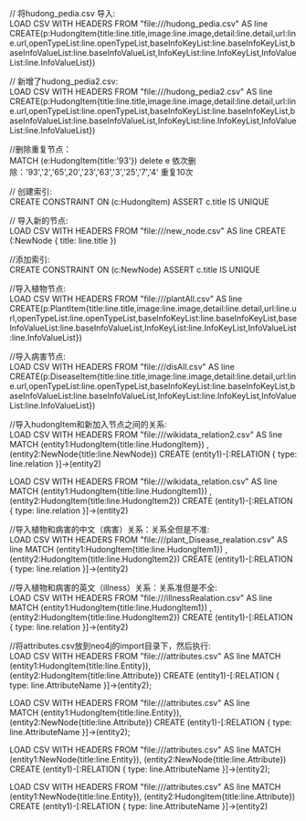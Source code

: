 // 将hudong_pedia.csv 导入:                                                                                                   
LOAD CSV WITH HEADERS  FROM "file:///hudong_pedia.csv" AS line  
CREATE(p:HudongItem{title:line.title,image:line.image,detail:line.detail,url:line.url,openTypeList:line.openTypeList,baseInfoKeyList:line.baseInfoKeyList,baseInfoValueList:line.baseInfoValueList,InfoKeyList:line.InfoKeyList,InfoValueList:line.InfoValueList}) 


// 新增了hudong_pedia2.csv:                                                                                             
LOAD CSV WITH HEADERS  FROM "file:///hudong_pedia2.csv" AS line  
CREATE(p:HudongItem{title:line.title,image:line.image,detail:line.detail,url:line.url,openTypeList:line.openTypeList,baseInfoKeyList:line.baseInfoKeyList,baseInfoValueList:line.baseInfoValueList,InfoKeyList:line.InfoKeyList,InfoValueList:line.InfoValueList}) 


//删除重复节点：                                                                                                             
MATCH (e:HudongItem{title:'93'}) delete e	依次删除：'93','2','65',20','23','63','3','25','7','4'	重复10次


// 创建索引:                                                                                                                            
CREATE CONSTRAINT ON (c:HudongItem)
ASSERT c.title IS UNIQUE


// 导入新的节点:                                                                                                                         
LOAD CSV WITH HEADERS FROM "file:///new_node.csv" AS line
CREATE (:NewNode { title: line.title })


//添加索引:                                                                                            
CREATE CONSTRAINT ON (c:NewNode)
ASSERT c.title IS UNIQUE


//导入植物节点:                                                                                                                  
LOAD CSV WITH HEADERS  FROM "file:///plantAll.csv" AS line  
CREATE(p:PlantItem{title:line.title,image:line.image,detail:line.detail,url:line.url,openTypeList:line.openTypeList,baseInfoKeyList:line.baseInfoKeyList,baseInfoValueList:line.baseInfoValueList,InfoKeyList:line.InfoKeyList,InfoValueList:line.InfoValueList}) 


//导入病害节点:                                                                                                              
LOAD CSV WITH HEADERS  FROM "file:///disAll.csv" AS line  
CREATE(p:DiseaseItem{title:line.title,image:line.image,detail:line.detail,url:line.url,openTypeList:line.openTypeList,baseInfoKeyList:line.baseInfoKeyList,baseInfoValueList:line.baseInfoValueList,InfoKeyList:line.InfoKeyList,InfoValueList:line.InfoValueList}) 


//导入hudongItem和新加入节点之间的关系:                                                                                 
LOAD CSV  WITH HEADERS FROM "file:///wikidata_relation2.csv" AS line
MATCH (entity1:HudongItem{title:line.HudongItem}) , (entity2:NewNode{title:line.NewNode})
CREATE (entity1)-[:RELATION { type: line.relation }]->(entity2)


LOAD CSV  WITH HEADERS FROM "file:///wikidata_relation.csv" AS line
MATCH (entity1:HudongItem{title:line.HudongItem1}) , (entity2:HudongItem{title:line.HudongItem2})
CREATE (entity1)-[:RELATION { type: line.relation }]->(entity2)


//导入植物和病害的中文（病害）关系：关系全但是不准:                                                                         
LOAD CSV  WITH HEADERS FROM "file:///plant_Disease_realation.csv" AS line
MATCH (entity1:HudongItem{title:line.HudongItem1}) , (entity2:HudongItem{title:line.HudongItem2})
CREATE (entity1)-[:RELATION { type: line.relation }]->(entity2)


//导入植物和病害的英文（illness）关系：关系准但是不全:                                                                     
LOAD CSV  WITH HEADERS FROM "file:///illnessRealation.csv" AS line
MATCH (entity1:HudongItem{title:line.HudongItem1}) , (entity2:HudongItem{title:line.HudongItem2})
CREATE (entity1)-[:RELATION { type: line.relation }]->(entity2)


//将attributes.csv放到neo4j的import目录下，然后执行:                                                                              
LOAD CSV WITH HEADERS FROM "file:///attributes.csv" AS line
MATCH (entity1:HudongItem{title:line.Entity}), (entity2:HudongItem{title:line.Attribute})
CREATE (entity1)-[:RELATION { type: line.AttributeName }]->(entity2);
 
 
LOAD CSV WITH HEADERS FROM "file:///attributes.csv" AS line                                             
MATCH (entity1:HudongItem{title:line.Entity}), (entity2:NewNode{title:line.Attribute})
CREATE (entity1)-[:RELATION { type: line.AttributeName }]->(entity2);
    
    
LOAD CSV WITH HEADERS FROM "file:///attributes.csv" AS line
MATCH (entity1:NewNode{title:line.Entity}), (entity2:NewNode{title:line.Attribute})
CREATE (entity1)-[:RELATION { type: line.AttributeName }]->(entity2);
   
   
LOAD CSV WITH HEADERS FROM "file:///attributes.csv" AS line
MATCH (entity1:NewNode{title:line.Entity}), (entity2:HudongItem{title:line.Attribute})
CREATE (entity1)-[:RELATION { type: line.AttributeName }]->(entity2)  

